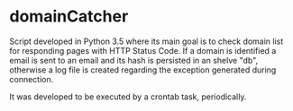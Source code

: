# domainCatcher
Script developed in Python 3.5 where its main goal is to check domain list for responding pages with HTTP Status Code. If a domain is identified a email is sent to an email and its hash is persisted in an shelve "db", otherwise a log file is created regarding the exception generated during connection.

It was developed to be executed by a crontab task, periodically.
